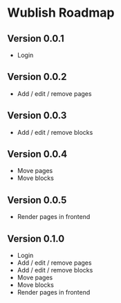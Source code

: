 # Wublish Roadmap

## Version 0.0.1

- Login

## Version 0.0.2

- Add / edit / remove pages

## Version 0.0.3

- Add / edit / remove blocks

## Version 0.0.4

- Move pages
- Move blocks

## Version 0.0.5

- Render pages in frontend

## Version 0.1.0

- Login
- Add / edit / remove pages
- Add / edit / remove blocks
- Move pages
- Move blocks
- Render pages in frontend
